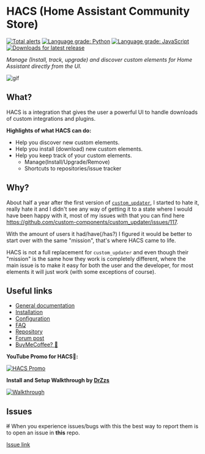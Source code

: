 # HACS (Home Assistant Community Store)

[![Total alerts](https://img.shields.io/lgtm/alerts/g/custom-components/hacs.svg?logo=lgtm&logoWidth=18)](https://lgtm.com/projects/g/custom-components/hacs/alerts/)
[![Language grade: Python](https://img.shields.io/lgtm/grade/python/g/custom-components/hacs.svg?logo=lgtm&logoWidth=18)](https://lgtm.com/projects/g/custom-components/hacs/context:python)
[![Language grade: JavaScript](https://img.shields.io/lgtm/grade/javascript/g/custom-components/hacs.svg?logo=lgtm&logoWidth=18)](https://lgtm.com/projects/g/custom-components/hacs/context:javascript)
[![Downloads for latest release](https://img.shields.io/github/downloads/custom-components/hacs/latest/total.svg)](https://github.com/custom-components/hacs/releases/latest)

_Manage (Install, track, upgrade) and discover custom elements for Home Assistant directly from the UI._

![gif](https://hacs.netlify.com/img/hacsdemo.gif)

## What?

HACS is a integration that gives the user a powerful UI to handle downloads of custom integrations and plugins.

**Highlights of what HACS can do:**

- Help you discover new custom elements.
- Help you install (download) new custom elements.
- Help you keep track of your custom elements.
  - Manage(Install/Upgrade/Remove)
  - Shortcuts to repositories/issue tracker

## Why?

About half a year after the first version of [`custom_updater`](https://github.com/custom-components/custom_updater), I started to hate it, really hate it and I didn't see any way of getting it to a state where I would have been happy with it, most of my issues with that you can find here https://github.com/custom-components/custom_updater/issues/117.

With the amount of users it had/have(/has?) I figured it would be better to start over with the same "mission", that's where HACS came to life.

HACS is not a full replacement for `custom_updater` and even though their "mission" is the same how they work is completely different, where the main issue is to make it easy for both the user and the developer, for most elements it will just work (with some exceptions of course).

## Useful links

- [General documentation](https://hacs.netlify.com/)
- [Installation](https://hacs.netlify.com/docs/installation/manual)
- [Configuration](https://hacs.netlify.com/docs/configuration/start)
- [FAQ](https://hacs.netlify.com/docs/faq)
- [Repository](https://github.com/custom-components/hacs)
- [Forum post](https://community.home-assistant.io/t/custom-component-hacs/121727)
- [BuyMeCoffee? :see_no_evil:](https://buymeacoffee.com/ludeeus)

**YouTube Promo for HACS🙈:**

[![HACS Promo](https://img.youtube.com/vi/vq0qQtDAOW0/0.jpg)](https://www.youtube.com/watch?v=vq0qQtDAOW0 "HACS Promo")

**Install and Setup Walkthrough by [DrZzs](https://www.youtube.com/channel/UC7G4tLa4Kt6A9e3hJ-HO8ng)**

[![Walkthrough](https://img.youtube.com/vi/aJTTCAvzpIU/0.jpg)](https://www.youtube.com/watch?v=aJTTCAvzpIU "Walkthrough")

## Issues

~~If~~ When you experience issues/bugs with this the best way to report them is to open an issue in **this** repo.

[Issue link](https://hacs.netlify.com/issues/)
